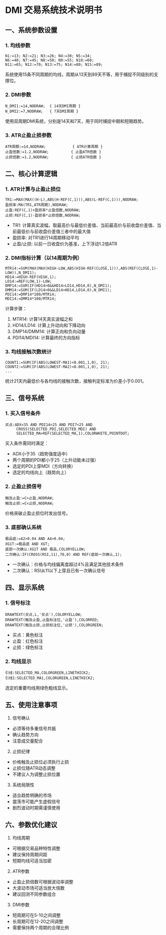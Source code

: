 # DMI 交易系统技术说明书

## 一、系统参数设置

### 1. 均线参数
```
N1:=13; N2:=21; N3:=26; N4:=30; N5:=34; 
N6:=40; N7:=45; N8:=50; N9:=55; N10:=60; 
N11:=65; N12:=70; N13:=75; N14:=80; N15:=89;
```
系统使用15条不同周期的均线，周期从13天到89天不等，用于捕捉不同级别的支撑位。

### 2. DMI参数
```
N_DMI1:=14,NODRAW;  { 14天DMI周期 }
N_DMI2:=7,NODRAW;   { 7天DMI周期 }
```
使用双周期DMI系统，分别是14天和7天，用于同时捕捉中期和短期趋势。

### 3. ATR止盈止损参数
```
ATR周期:=14,NODRAW;            { ATR计算周期 }
止盈倍数:=1.2,NODRAW;          { 止盈ATR倍数 }
止损倍数:=1.2,NODRAW;          { 止损ATR倍数 }
```

## 二、核心计算逻辑

### 1. ATR计算与止盈止损位
```
TR1:=MAX(MAX((H-L),ABS(H-REF(C,1))),ABS(L-REF(C,1))),NODRAW;
盈损率:MA(TR1,ATR周期),NODRAW;
止盈:REF(C,1)+盈损率*止盈倍数,NODRAW;
止损:REF(C,1)-盈损率*止损倍数,NODRAW;
```
- TR1: 计算真实波幅，取最高价与最低价差值、当前最高价与前收盘价差值、当前最低价与前收盘价差值三者中的最大值
- 盈损率: 对TR1进行14周期移动平均
- 止盈/止损: 以前一日收盘价为基准，上下浮动1.2倍ATR

### 2. DMI指标计算（以14周期为例）
```
MTR14:=SUM(MAX(MAX(HIGH-LOW,ABS(HIGH-REF(CLOSE,1))),ABS(REF(CLOSE,1)-LOW)),N_DMI1);
HD14:=HIGH-REF(HIGH,1);
LD14:=REF(LOW,1)-LOW;
DMP14:=SUM(IF(HD14>0&&HD14>LD14,HD14,0),N_DMI1);
DMM14:=SUM(IF(LD14>0&&LD14>HD14,LD14,0),N_DMI1);
PDI14:=DMP14*100/MTR14;
MDI14:=DMM14*100/MTR14;
```
计算步骤：
1. MTR14: 计算14天真实波幅之和
2. HD14/LD14: 计算上升动向和下降动向
3. DMP14/DMM14: 计算正向和负向动量
4. PDI14/MDI14: 计算最终的方向指标

### 3. 均线接触次数统计
```
COUNT1:=SUM(IF(ABS(LOWEST-MA1)<0.001,1,0), 21);
COUNT2:=SUM(IF(ABS(LOWEST-MA2)<0.001,1,0), 21);
...
```
统计21天内最低价与各均线的接触次数，接触判定标准为价差小于0.001。

## 三、信号系统

### 1. 买入信号条件
```
买点:ADX<35 AND PDI14<25 AND PDI7<25 AND 
     CROSS(SELECTED_PDI,SELECTED_MDI) AND 
     SELECTED_MA>REF(SELECTED_MA,1),COLORWHITE,POINTDOT;
```
买入条件需同时满足：
- ADX小于35（趋势强度适中）
- 两个周期的PDI都小于25（上升动能未过强）
- 选定的PDI上穿MDI（方向转换）
- 选定的均线向上（趋势向上）

### 2. 止盈止损信号
```
触及止盈:=C>止盈,NODRAW;
触及止损:=C<止损,NODRAW;
```
价格突破止盈止损位时发出信号。

### 3. 底部确认系统
```
极品底:=A2>0.04 AND A4>0.04;
XG1T:=极品底 AND XGT;
底部一次确认:XG1T AND 极品,COLORYELLOW;
二次确认:IF(CROSS(RSI,11),70,0) AND REF(底部一次确认,1);
```
- 一次确认：价格与均线偏离度超过4%且满足其他技术条件
- 二次确认：RSI从11以下上穿且已有一次确认信号

## 四、显示系统

### 1. 信号标注
```
DRAWTEXT(买点,L,'买点'),COLORYELLOW;
DRAWTEXT(触及止盈,止盈标注位,'止盈'),COLORRED;
DRAWTEXT(触及止损,止损标注位,'止损'),COLORGREEN;
```
- 买点：黄色标注
- 止盈：红色标注
- 止损：绿色标注

### 2. 均线显示
```
引线:SELECTED_MA,COLORGREEN,LINETHICK2;
引线1:SELECTED_MA1,COLORGREEN,LINETHICK2;
```
选定的重要均线用绿色粗线显示。

## 五、使用注意事项

1. 信号确认
- 必须等待多重信号共振
- 确认趋势方向
- 注意成交量配合

2. 止损纪律
- 价格触及止损位必须执行止损
- 止损位随ATR动态调整
- 不建议人为调整止损位置

3. 系统局限性
- 适合趋势明确的市场
- 震荡市可能产生虚假信号
- 剧烈波动时期需谨慎使用

## 六、参数优化建议

1. 均线周期
- 可根据交易品种特性调整
- 建议保持周期间距
- 短期均线可适当加密

2. ATR参数
- 止盈止损倍数可根据波动率调整
- 大波动市场可适当放大倍数
- 建议回测不同参数组合

3. DMI参数
- 短周期可在5-10之间调整
- 长周期可在12-20之间调整
- 需要保持两个周期的合理比例 